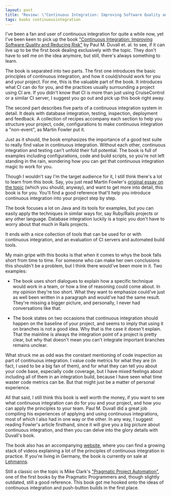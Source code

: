 ```yaml
---
layout: post
title: "Review: \"Continuous Integration: Improving Software Quality and Reducing Risks\""
tags: books continuousintegration
---
```

I've been a fan and user of continuous integration for quite a while now, yet I've been keen to pick up the book ["Continuous Integration: Improving Software Quality and Reducing Risk"](http://www.informit.com/title/0321336380) by Paul M. Duvall et. al. to see, if it can live up to be the first book dealing exclusively with the topic. They don't have to sell me on the idea anymore, but still, there's always something to learn.

The book is separated into two parts. The first one introduces the basic principles of continuous integration, and how it could/should work for you and your project. For me, this is the valuable part of the book. It introduces what CI can do for you, and the practices usually surrounding a project using CI are. If you didn't know that CI is more than just using CruiseControl or a similar CI server, I suggest you go out and pick up this book right away.

The second part describes five parts of a continuous integration system in detail. It deals with database integration, testing, inspection, deployment and feedback. A collection of recipes accompany each section to help you structure your project, code, configurations to make continuous integration a "non-event", as Martin Fowler put it.

Just as it should, the book emphasizes the importance of a good test suite to really find value in continuous integration. Without each other, continuous integration and testing can't unfold their full potential. The book is full of examples including configurations, code and build scripts, so you're not left standing in the rain, wondering how you can get that continuous integration magic to work for you.

Though I wouldn't say I'm the target audience for it, I still think there's a lot to learn from this book. Say, you just read Martin Fowler's [original essay on the topic](http://martinfowler.com/articles/continuousIntegration.html) (which you should, anyway), and want to get more into detail, this book is for you. You'll find a good reference that'll help you introduce continuous integration into your project step by step.

The book focuses a lot on Java and its tools for examples, but you can easily apply the techniques in similar ways for, say Ruby/Rails projects or any other language. Database integration luckily is a topic you don't have to worry about that much in Rails projects.

It ends with a nice collection of tools that can be used for or with continuous integration, and an evaluation of CI servers and automated build tools.
 
My main gripe with this books is that when it comes to whys the book falls short from time to time. For someone who can make her own conclusions this shouldn't be a problem, but I think there would've been more in it. Two examples:

 * The book uses short dialogues to explain how a specific technique would work in a team, or how a line of reasoning could come about. In my opinion they're too short. What they want to emphasize could've just as well been written in a paragraph and would've had the same result. They're missing a bigger picture, and personally, I never had conversations like that.

 * The book states on two occasions that continuous integration should happen on the baseline of your project, and seems to imply that using it on branches is not a good idea. Why that is the case it doesn't explain. That the mainline is always the integration point of a project is pretty clear, but why that doesn't mean you can't integrate important branches remains unclear.

What struck me as odd was the constant mentioning of code inspection as part of continuous integration. I value code metrics for what they are (in fact, I used to be a big fan of them), and for what they can tell you about your code base, especially code coverage, but I have mixed feelings about including all of them in an integration build, because I have seen what time waster code metrics can be. But that might just be a matter of personal experience.

All that said, I still think this book is well worth the money, if you want to see what continuous integration can do for you and your project, and how you can apply the principles to your team. Paul M. Duvall did a great job compiling his experiences of applying and using continuous integrations, most of which I also had in one way or the other. In any way, I suggest reading Fowler's article firsthand, since it will give you a big picture about continuous integration, and then you can delve into the glory details with Duvall's book.

The book also has an accompanying [website](http://www.integratebutton.com/), where you can find a growing stack of videos explaining a lot of the principles of continuous integration in practice. If you're living in Germany, the book is currently on sale at [Lehmanns](http://www.lob.de/cgi-bin/work/outputexpert?id=4774dd934fffb&frame=yes&flag=new&menupic=yes&stich1=0321336380).

Still a classic on the topic is Mike Clark's ["Pragmatic Project Automation"](http://www.pragprog.com/titles/auto), one of the first books by the Pragmatic Programmers and, though slightly outdated, still a good reference. This book got me hooked onto the ideas of continuous integration and push-button builds in the first place.